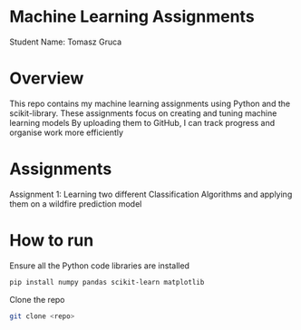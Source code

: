 # Machine Learning Assignments
Student Name: Tomasz Gruca


# Overview
This repo contains my machine learning assignments using Python and the scikit-library. 
These assignments focus on creating and tuning machine learning models 
By uploading them to GitHub, I can track progress and organise work more efficiently


# Assignments
Assignment 1: Learning two different Classification Algorithms and applying them on a wildfire prediction model

# How to run
Ensure all the Python code libraries are installed
```bash
pip install numpy pandas scikit-learn matplotlib
```
Clone the repo 
```bash
git clone <repo>
```
